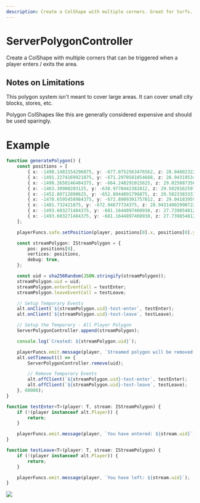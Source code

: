 ```yaml
---
description: Create a ColShape with multiple corners. Great for turfs.
---
```


# ServerPolygonController

Create a ColShape with multiple corners that can be triggered when a player enters / exits the area.

## Notes on Limitations

This polygon system isn't meant to cover large areas. It can cover small city blocks, stores, etc.

Polygon ColShapes like this are generally considered expensive and should be used sparingly.

# Example

```typescript
function generatePolygon() {
    const positions = [
        { x: -1498.1483154296875, y: -677.0752563476562, z: 28.048023223876953 },
        { x: -1491.2274169921875, y: -671.2970581054688, z: 28.943195343017578 },
        { x: -1498.2650146484375, y: -664.248291015625, z: 29.025087356567383 },
        { x: -1463.30908203125, y: -638.9778442382812, z: 29.582916259765625 },
        { x: -1452.80712890625, y: -652.8944091796875, z: 29.582338333129883 },
        { x: -1478.6595458984375, y: -672.8909301757812, z: 29.041839599609375 },
        { x: -1481.732421875, y: -672.94677734375, z: 28.943140029907227 },
        { x: -1493.603271484375, y: -681.1644897460938, z: 27.73985481262207 },
        { x: -1493.603271484375, y: -681.1644897460938, z: 27.73985481262207 },
    ];

    playerFuncs.safe.setPosition(player, positions[0].x, positions[0].y, positions[0].z);

    const streamPolygon: IStreamPolygon = {
        pos: positions[0],
        vertices: positions,
        debug: true,
    };

    const uid = sha256Random(JSON.stringify(streamPolygon));
    streamPolygon.uid = uid;
    streamPolygon.enterEventCall = testEnter;
    streamPolygon.leaveEventCall = testLeave;

    // Setup Temporary Events
    alt.onClient(`${streamPolygon.uid}-test-enter`, testEnter);
    alt.onClient(`${streamPolygon.uid}-test-leave`, testLeave);

    // Setup the Temporary - All Player Polygon
    ServerPolygonController.append(streamPolygon);

    console.log(`Created: ${streamPolygon.uid}`);

    playerFuncs.emit.message(player, `Streamed polygon will be removed in 60 seconds.`);
    alt.setTimeout(() => {
        ServerPolygonController.remove(uid);

        // Remove Temporary Events
        alt.offClient(`${streamPolygon.uid}-test-enter`, testEnter);
        alt.offClient(`${streamPolygon.uid}-test-leave`, testLeave);
    }, 60000);
}

function testEnter<T>(player: T, stream: IStreamPolygon) {
    if (!(player instanceof alt.Player)) {
        return;
    }

    playerFuncs.emit.message(player, `You have entered: ${stream.uid}`);
}

function testLeave<T>(player: T, stream: IStreamPolygon) {
    if (!(player instanceof alt.Player)) {
        return;
    }

    playerFuncs.emit.message(player, `You have left: ${stream.uid}`);
}
```

![](https://i.imgur.com/tMIbeN4.png)
